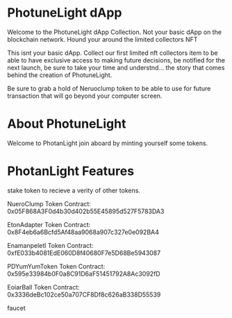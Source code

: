 # PhotuneLight  dApp

Welcome to the PhotuneLight dApp Collection. Not your basic dApp on the blockchain network. Hound your around the limited collectors NFT 

This isnt your basic dApp. Collect our first limited nft collectors item to be able to have exclusive access to making future decisions,  be notified for the next launch, be sure to take your time and understnd... the story that comes behind the creation of PhotuneLight.

Be sure to grab a hold of Neruoclump token to be able to use for future transaction that will go beyond your computer screen.


# About PhotuneLight 

Welcome to PhotanLight join aboard by minting yourself some tokens.


# PhotanLight Features

stake token to recieve a verity of other tokens. 

NueroClump Token
Contract: 0x05F868A3F0d4b30d402b55E45895d527F5783DA3

EtonAdapter Token
Contract: 0x8F4eb6a6Bcfd5Af48aa9068a907c327e0e092BA4

Enamanpeletl Token
Contract: 0xfE033b4081EdE060D8f40680F7e5D68Be5943087

PDYumYumToken Token
Contract: 0x595e33984b0F0a8C91D6aF51451792A8Ac3092fD


EoiarBall Token
Contract: 0x3336deBc102ce50a707CF8Df8c626aB338D55539

faucet